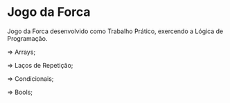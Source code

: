 # Jogo da Forca

Jogo da Forca desenvolvido como Trabalho Prático, exercendo a Lógica de Programação.

=> Arrays;

=> Laços de Repetição;

=> Condicionais;

=> Bools;
